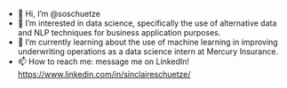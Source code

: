 - 👋 Hi, I’m @soschuetze
- 👀 I’m interested in data science, specifically the use of alternative data and NLP techniques for business application purposes. 
- 🌱 I’m currently learning about the use of machine learning in improving underwriting operations as a data science intern at Mercury Insurance.
- 📫 How to reach me: message me on LinkedIn! https://www.linkedin.com/in/sinclaireschuetze/

<!---
soschuetze/soschuetze is a ✨ special ✨ repository because its `README.md` (this file) appears on your GitHub profile.
You can click the Preview link to take a look at your changes.
--->

